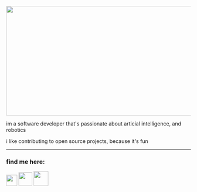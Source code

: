 <img src="https://i.ibb.co/TvWmBCd/Capture.png" width="1000" height="300">

im a software developer that's passionate about articial intelligence, and robotics
<br>

i like contributing to open source projects, because it's fun

---

### find me here:
 
<a href="https://www.github.com/bereketsemagn"><img src="https://icons-for-free.com/iconfiles/png/512/part+1+github-1320568339880199515.png" width="30"></a> <a href="twitter.com/bereketsemagn"><img src="https://www.freeiconspng.com/thumbs/logo-twitter-png/logo-twitter-icon-symbol-0.png" width="37"></a> </a><a href="bsemagn.dev@gmail.com"><img src="https://vignette.wikia.nocookie.net/encyclopedia/images/a/a9/1024px-Gmail_Icon.png/revision/latest?cb=20181126114403" width="40"></a>
